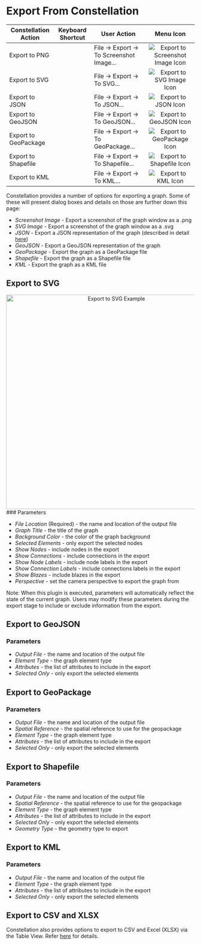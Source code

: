 # Export From Constellation

<table class="table table-striped">
<thead>
<tr class="header">
<th>Constellation Action</th>
<th>Keyboard Shortcut</th>
<th>User Action</th>
<th style="text-align: center;">Menu Icon</th>
</tr>
</thead>
<tbody>
<tr class="odd">
<td>Export to PNG</td>
<td></td>
<td>File -&gt; Export -&gt; To Screenshot Image...</td>
<td style="text-align: center;"><img src="../ext/docs/CoreImportExportPlugins/src/au/gov/asd/tac/constellation/plugins/importexport/resources/exportToImage.png" alt="Export to Screenshot Image Icon" /></td>
</tr>
<tr class="even">
<td>Export to SVG</td>
<td></td>
<td>File -&gt; Export -&gt; To SVG...</td>
<td style="text-align: center;"><img src="../ext/docs/CoreImportExportPlugins/src/au/gov/asd/tac/constellation/plugins/importexport/resources/exportToSVG.png" alt="Export to SVG Image Icon" /></td>
</tr>
<tr class="odd">
<td>Export to JSON</td>
<td></td>
<td>File -&gt; Export -&gt; To JSON...</td>
<td style="text-align: center;"><img src="../ext/docs/CoreImportExportPlugins/src/au/gov/asd/tac/constellation/plugins/importexport/resources/exportToJSON.png" alt="Export to JSON Icon" /></td>
</tr>
<tr class="even">
<td>Export to GeoJSON</td>
<td></td>
<td>File -&gt; Export -&gt; To GeoJSON...</td>
<td style="text-align: center;"><img src="../ext/docs/CoreImportExportPlugins/src/au/gov/asd/tac/constellation/plugins/importexport/resources/exportToGeoJSON.png" alt="Export to GeoJSON Icon" /></td>
</tr>
<tr class="odd">
<td>Export to GeoPackage</td>
<td></td>
<td>File -&gt; Export -&gt; To GeoPackage...</td>
<td style="text-align: center;"><img src="../ext/docs/CoreImportExportPlugins/src/au/gov/asd/tac/constellation/plugins/importexport/resources/exportToGeoPackage.png" alt="Export to GeoPackage Icon" /></td>
</tr>
<tr class="even">
<td>Export to Shapefile</td>
<td></td>
<td>File -&gt; Export -&gt; To Shapefile...</td>
<td style="text-align: center;"><img src="../ext/docs/CoreImportExportPlugins/src/au/gov/asd/tac/constellation/plugins/importexport/resources/exportToShapeFile.png" alt="Export to Shapefile Icon" /></td>
</tr>
<tr class="odd">
<td>Export to KML</td>
<td></td>
<td>File -&gt; Export -&gt; To KML...</td>
<td style="text-align: center;"><img src="../ext/docs/CoreImportExportPlugins/src/au/gov/asd/tac/constellation/plugins/importexport/resources/exportToKML.png" alt="Export to KML Icon" /></td>
</tr>
</tbody>
</table>

Constellation provides a number of options for exporting a graph. Some
of these will present dialog boxes and details on those are further down
this page:

-   *Screenshot Image* - Export a screenshot of the graph window as a
    .png
-   *SVG Image* - Export a screenshot of the graph window as a
    .svg
-   *JSON* - Export a JSON representation of the graph (described in
    detail
    [here](../ext/docs/CoreGraphFramework/src/au/gov/asd/tac/constellation/graph/constellation-file-format.md))
-   *GeoJSON* - Export a GeoJSON representation of the graph
-   *GeoPackage* - Export the graph as a GeoPackage file
-   *Shapefile* - Export the graph as a Shapefile file
-   *KML* - Export the graph as a KML file

## Export to SVG
<div style="text-align: center;">
    <a href="../ext/docs/CoreImportExportPlugins/src/au/gov/asd/tac/constellation/plugins/importexport/resources/exportToSVGParameters.png">
        <img src="../ext/docs/CoreImportExportPlugins/src/au/gov/asd/tac/constellation/plugins/importexport/resources/exportToSVGParameters.png" alt="Export to SVG Example"  width="573"/>
    </a>
</div>
### Parameters

-   *File Location* (Required) - the name and location of the output file
-   *Graph Title* - the title of the graph 
-   *Background Color* - the color of the graph background
-   *Selected Elements* - only export the selected nodes
-   *Show Nodes* - include nodes in the export
-   *Show Connections* - include connections in the export
-   *Show Node Labels* - include node labels in the export
-   *Show Connection Labels* - include connections labels in the export
-   *Show Blazes* - include blazes in the export
-   *Perspective* - set the camera perspective to export the graph from

Note: When this plugin is executed, parameters will automatically reflect the state of the current graph. 
Users may modify these parameters during the export stage to include or exclude information from the export.  

## Export to GeoJSON

### Parameters

-   *Output File* - the name and location of the output file
-   *Element Type* - the graph element type
-   *Attributes* - the list of attributes to include in the export
-   *Selected Only* - only export the selected elements

## Export to GeoPackage

### Parameters

-   *Output File* - the name and location of the output file
-   *Spatial Reference* - the spatial reference to use for the
    geopackage
-   *Element Type* - the graph element type
-   *Attributes* - the list of attributes to include in the export
-   *Selected Only* - only export the selected elements

## Export to Shapefile

### Parameters

-   *Output File* - the name and location of the output file
-   *Spatial Reference* - the spatial reference to use for the
    geopackage
-   *Element Type* - the graph element type
-   *Attributes* - the list of attributes to include in the export
-   *Selected Only* - only export the selected elements
-   *Geometry Type* - the geometry type to export

## Export to KML

### Parameters

-   *Output File* - the name and location of the output file
-   *Element Type* - the graph element type
-   *Attributes* - the list of attributes to include in the export
-   *Selected Only* - only export the selected elements

## Export to CSV and XLSX

Constellation also provides options to export to CSV and Excel (XLSX)
via the Table View. Refer
[here](../ext/docs/CoreTableView/src/au/gov/asd/tac/constellation/views/tableview/table-view.md)
for details.
